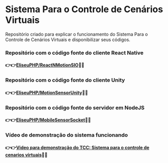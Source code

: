 # Sistema Para o Controle de Cenários Virtuais
Repositório criado para explicar o funcionamento do Sistema Para o Controle de Cenários Virtuais e disponibilizar seus códigos.

### Repositório com o código fonte do cliente React Native
#### 👉👉[EliseuPHP/ReactNMotionSIO](https://github.com/EliseuPHP/ReactNMotionSIO)🤝🤝

### Repositório com o código fonte do cliente Unity
#### 👉👉[EliseuPHP/MotionSensorUnity](https://github.com/EliseuPHP/MotionSensorUnity)🤝🤝

### Repositório com o código fonte do servidor em NodeJS
#### 👉👉[EliseuPHP/MobileSensorSocket](https://github.com/EliseuPHP/MobileSensorSocket)🤝🤝

### Vídeo de demonstração do sistema funcionando
#### 👉👉[Video para demonstração do TCC: Sistema para o controle de cenarios virtuais](https://youtu.be/aQpNzkhCocE)🤝🤝
